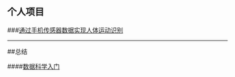 ## 个人项目

###[通过手机传感器数据实现人体运动识别](https://github.com/wutong798/Human_Activity_Recognition_with_Smartphones)


-------------
##总结

####[数据科学入门](数据科学入门.md)
